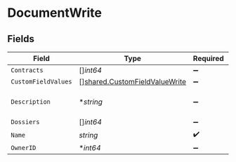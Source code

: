 # DocumentWrite


## Fields

| Field                                                                                 | Type                                                                                  | Required                                                                              | Description                                                                           | Example                                                                               |
| ------------------------------------------------------------------------------------- | ------------------------------------------------------------------------------------- | ------------------------------------------------------------------------------------- | ------------------------------------------------------------------------------------- | ------------------------------------------------------------------------------------- |
| `Contracts`                                                                           | []*int64*                                                                             | :heavy_minus_sign:                                                                    | N/A                                                                                   |                                                                                       |
| `CustomFieldValues`                                                                   | [][shared.CustomFieldValueWrite](../../../pkg/models/shared/customfieldvaluewrite.md) | :heavy_minus_sign:                                                                    | N/A                                                                                   |                                                                                       |
| `Description`                                                                         | **string*                                                                             | :heavy_minus_sign:                                                                    | N/A                                                                                   | Lorem ipsum dolor sit amet.                                                           |
| `Dossiers`                                                                            | []*int64*                                                                             | :heavy_minus_sign:                                                                    | N/A                                                                                   |                                                                                       |
| `Name`                                                                                | *string*                                                                              | :heavy_check_mark:                                                                    | N/A                                                                                   | filename.pdf                                                                          |
| `OwnerID`                                                                             | **int64*                                                                              | :heavy_minus_sign:                                                                    | N/A                                                                                   | 1                                                                                     |